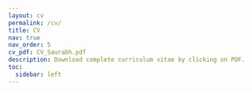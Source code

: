 ```yaml
---
layout: cv
permalink: /cv/
title: CV 
nav: true
nav_order: 5
cv_pdf: CV_Saurabh.pdf
description: Download complete curriculum vitae by clicking on PDF.
toc:
  sidebar: left
---
```

